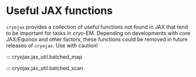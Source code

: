 # Useful JAX functions

`cryojax` provides a collection of useful functions not found in JAX that tend to be important for tasks in cryo-EM. Depending on developments with core JAX/Equinox and other factors, these functions could be removed in future releases of `cryojax`. Use with caution!

::: cryojax.jax_util.batched_map

::: cryojax.jax_util.batched_scan
